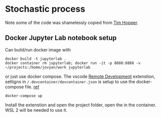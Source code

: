 # Stochastic process

Note some of the code was shamelessly copied from [Tim Hopper](https://github.com/tdhopper/notes-on-dirichlet-processes).

## Docker Jupyter Lab notebook setup 

Can build/run docker image with
```
docker build -t jupyterlab .
docker container rm jupyterlab; docker run -it -p 8888:8888 -v ~/projects:/home/jovyan/work jupyterlab
```
or just use docker compose. The vscode [Remote Development](https://marketplace.visualstudio.com/items?itemName=ms-vscode-remote.vscode-remote-extensionpack) extenstion, settigns in `/.devcontainer/devcontainer.json` is setup to use the docker-compose file. [ref](https://ruddra.com/posts/vs-code-remote-docker-development/)
```
docker-compose up
```

Install the extenstion and open the project folder, open the in the container. WSL 2 will be needed to use it.
